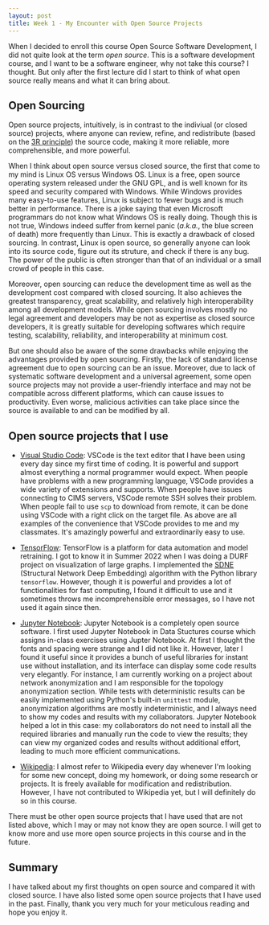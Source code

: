 ```yaml
---
layout: post
title: Week 1 - My Encounter with Open Source Projects
---
```


When I decided to enroll this course Open Source Software Development, I did not quite look at the term *open source*. This is a software development course, and I want to be a software engineer, why not take this course? I thought. But only after the first lecture did I start to think of what open source really means and what it can bring about.

<!--more-->

## Open Sourcing

Open source projects, intuitively, is in contrast to the indiviual (or closed source) projects, where anyone can review, refine, and redistribute (based on the [3R principle](https://en.wikipedia.org/wiki/Three_Rs_(animal_research))) the source code, making it more reliable, more comprehensible, and more powerful.

When I think about open source versus closed source, the first that come to my mind is Linux OS versus Windows OS. Linux is a free, open source operating system released under the GNU GPL, and is well known for its speed and security compared with Windows. While Windows provides many easy-to-use features, Linux is subject to fewer bugs and is much better in performance. There is a joke saying that even Microsoft programmars do not know what Windows OS is really doing. Though this is not true, Windows indeed suffer from kernel panic (*a.k.a.*, the blue screen of death) more frequently than Linux. This is exactly a drawback of closed sourcing. In contrast, Linux is open source, so generally anyone can look into its source code, figure out its struture, and check if there is any bug. The power of the public is often stronger than that of an individual or a small crowd of people in this case.

Moreover, open sourcing can reduce the development time as well as the development cost compared with closed sourcing. It also achieves the greatest transparency, great scalability, and relatively high interoperability among all development models. While open sourcing involves mostly no legal agreement and developers may be not as expertise as closed source developers, it is greatly suitable for developing softwares which require testing, scalability, reliability, and interoperability at minimum cost.

But one should also be aware of the some drawbacks while enjoying the advantages provided by open sourcing. Firstly, the lack of standard license agreement due to open sourcing can be an issue. Moreover, due to lack of systematic software development and a universal agreement, some open source projects may not provide a user-friendly interface and may not be compatible across different platforms, which can cause issues to productivity. Even worse, malicious activities can take place since the source is available to and can be modified by all.

## Open source projects that I use

- [Visual Studio Code](https://code.visualstudio.com): VSCode is the text editor that I have been using every day since my first time of coding. It is powerful and support almost everything a normal programmer would expect. When people have problems with a new programming language, VSCode provides a wide variety of extensions and supports. When people have issues connecting to CIMS servers, VSCode remote SSH solves their problem. When people fail to use `scp` to download from remote, it can be done using VSCode with a right click on the target file. As above are all examples of the convenience that VSCode provides to me and my classmates. It's amazingly powerful and extraordinarily easy to use.

- [TensorFlow](https://www.tensorflow.org): TensorFlow is a platform for data automation and model retraining. I got to know it in Summer 2022 when I was doing a DURF project on visualization of large graphs. I implemented the [SDNE](https://github.com/Charlie-XIAO/Large-graph-visualization/blob/master/embedders/previous_works/SDNE.py) (Structural Network Deep Embedding) algorithm with the Python library `tensorflow`. However, though it is powerful and provides a lot of functionalities for fast computing, I found it difficult to use and it sometimes throws me incomprehensible error messages, so I have not used it again since then.

- [Jupyter Notebook](https://jupyter.org): Jupyter Notebook is a completely open source software. I first used Jupyter Notebook in Data Stuctures course which assigns in-class exercises using Jupter Notebook. At first I thought the fonts and spacing were strange and I did not like it. However, later I found it useful since it provides a bunch of useful libraries for instant use without installation, and its interface can display some code results very elegantly. For instance, I am currently working on a project about network anonymization and I am responsible for the topology anonymization section. While tests with deterministic results can be easily implemented using Python's built-in `unittest` module, anonymization algorithms are mostly indeterministic, and I always need to show my codes and results with my collaborators. Jupyter Notebook helped a lot in this case: my collaborators do not need to install all the required libraries and manually run the code to view the results; they can view my organized codes and results without additional effort, leading to much more efficient communications.

- [Wikipedia](https://www.wikipedia.org): I almost refer to Wikipedia every day whenever I'm looking for some new concept, doing my homework, or doing some research or projects. It is freely available for modification and redistribution. However, I have not contributed to Wikipedia yet, but I will definitely do so in this course.

There must be other open source projects that I have used that are not listed above, which I may or may not know they are open source. I will get to know more and use more open source projects in this course and in the future.

## Summary

I have talked about my first thoughts on open source and compared it with closed source. I have also listed some open source projects that I have used in the past. Finally, thank you very much for your meticulous reading and hope you enjoy it.
